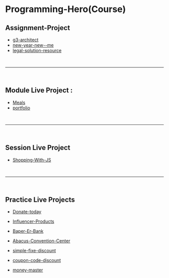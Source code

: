 # Programming-Hero(Course)

## Assignment-Project

- [g3-architect](https://programmershipon.github.io/PH-Project/g3-architect/)
- [new-year-new--me](https://programmershipon.github.io/PH-Project/new-year-new--me/)
- [legal-solution-resource](https://programmershipon.github.io/PH-Project/legal-solution-resource/)

<br/>
<hr/>
<br/>

## Module Live Project :

- [Meals](https://mealsph.netlify.app/)
- [portfolio](https://programmershipon.github.io/PH-Project/Portfolio/)

<br/>
<hr/>
<br/>

## Session Live Project

- [Shopping-With-JS](https://shopping-with-js-practice.surge.sh/)

<br/>
<hr/>
<br/>

## Practice Live Projects

- [Donate-today](https://programmershipon.github.io/donate-today/)
- [Influencer-Products](https://programmershipon.github.io/Influencer-Products/)

- [Baper-Er-Bank](https://programmershipon.github.io/PH-Project/Baper-Er-Bank/)
- [Abacus-Convention-Center](https://programmershipon.github.io/PH-Project/Abacus-Convention-Center/)
- [simple-fixe-discount](https://programmershipon.github.io/PH-Project/Discount-calculator/simple-fixe-discount)
- [coupon-code-discount](https://programmershipon.github.io/PH-Project/Discount-calculator/coupon-code-discount)
- [money-master](https://programmershipon.github.io/PH-Project/money-master)
